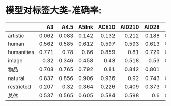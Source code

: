 # 模型对标签大类-准确率: 

<sub>

|            |    A3 |   A4.5 |   A5Ink |   ACE10 |   AID210 |   AID28 |   AKC |    AL |   AOM3A1 |   AOM3A2 |   APVC |   BP10 |   BP9 |   CC20 |   CCM75 |   CF2.0 |   CF2.2 |   CF2.5 |   CF3.0 |   CHM6 |   CM2 |   CM3 |   CM4 |   CMC2 |   CMWF2 |   CPM20 |   CYE |   CYKM |   CYKMM |   CYM |   CYM2 |   CYM3 |   CYN |   CYN2 |   CYN3 |   CYS |   CYnai3 |   DLM9 |   DS225 |   EB5 |   FLUX1S |   GM20 |   HW100 |   I90 |   JQ20 |   JQ30 |   KJ21 |   KW50 |   KW60 |   KW70 |   KW80 |   KW85 |   KW90 |   MM11 |   MP4 |   NAI3 |   PC15 |   PC20 |    PM |   PVC20 |   PVC30 |   PW2 |   PW6 |    R7 |   RRM |   RRM1.1 |   RRM2.1 |   RRM3.2 |   RRM4.0 |   RRM4.1 |   RS20 |   SF1.0 |   SIA2 |   SM22F |   SMM10 |   TWM12 |   YAA20 |   novelai |   ADXL06 |   ADXL11 |   AE24 | AIDXL52   |   AIDXL61 |   AMXL30 |   BPXL0.3.1 |   BPXL2.0.0 | BPXL6.0.0   |   CCXL |   CFXL1.0 |   CFXL2.0 | CFXL2.5   | CXL1.0    | CXL2.0    | CXL3.0    | CXL4.0    |   HWXL13 |   HXLB01 | KXLB7   |   KXLD1 |   KXLE1 | NAXL10    |   PVCFB10 |   PVCFB25 |   RXL2v12 |
|:-----------|------:|-------:|--------:|--------:|---------:|--------:|------:|------:|---------:|---------:|-------:|-------:|------:|-------:|--------:|--------:|--------:|--------:|--------:|-------:|------:|------:|------:|-------:|--------:|--------:|------:|-------:|--------:|------:|-------:|-------:|------:|-------:|-------:|------:|---------:|-------:|--------:|------:|---------:|-------:|--------:|------:|-------:|-------:|-------:|-------:|-------:|-------:|-------:|-------:|-------:|-------:|------:|-------:|-------:|-------:|------:|--------:|--------:|------:|------:|------:|------:|---------:|---------:|---------:|---------:|---------:|-------:|--------:|-------:|--------:|--------:|--------:|--------:|----------:|---------:|---------:|-------:|:----------|----------:|---------:|------------:|------------:|:------------|-------:|----------:|----------:|:----------|:----------|:----------|:----------|:----------|---------:|---------:|:--------|--------:|--------:|:----------|----------:|----------:|----------:|
| artistic   | 0.062 |  0.083 |   0.142 |   0.132 |    0.212 |   0.188 | 0.132 | 0.125 |    0.087 |    0.052 |  0.115 |  0.177 | 0.128 |  0.062 |   0.128 |   0.104 |   0.087 |   0.073 |   0.17  |  0.049 | 0.059 | 0.069 | 0.139 |  0.115 |   0.097 |   0.135 | 0.09  |  0.163 |   0.163 | 0.125 |  0.115 |  0.125 | 0.094 |  0.076 |  0.111 | 0.118 |    0.163 |  0.122 |   0.153 | 0.125 |    0.163 |  0.101 |   0.139 | 0.132 |  0.118 |  0.132 |  0.135 |  0.108 |  0.132 |  0.115 |  0.097 |  0.101 |  0.115 |  0.076 | 0.104 |  0.201 |  0.083 |  0.104 | 0.108 |   0.069 |   0.028 | 0.069 | 0.097 | 0.132 | 0.122 |    0.132 |    0.149 |    0.128 |    0.16  |    0.177 |  0.128 |   0.184 |  0.153 |   0.142 |   0.135 |   0.163 |   0.111 |     0.205 |    0.257 |    0.326 |  0.236 | 0.236     |     0.16  |    0.194 |       0.122 |       0.104 | 0.174       |  0.156 |     0.128 |     0.097 | 0.167     | **0.361** | **0.333** | **0.358** | **0.333** |    0.302 |    0.111 | 0.17    |   0.132 |   0.08  | 0.312     |     0.16  |     0.253 |     0.243 |
| human      | 0.562 |  0.585 |   0.612 |   0.597 |    0.593 |   0.613 | 0.614 | 0.622 |    0.615 |    0.551 |  0.59  |  0.673 | 0.61  |  0.561 |   0.648 |   0.548 |   0.612 |   0.533 |   0.672 |  0.542 | 0.558 | 0.549 | 0.642 |  0.585 |   0.594 |   0.56  | 0.558 |  0.57  |   0.632 | 0.603 |  0.609 |  0.614 | 0.595 |  0.598 |  0.591 | 0.623 |    0.639 |  0.594 |   0.617 | 0.578 |    0.53  |  0.612 |   0.599 | 0.619 |  0.603 |  0.616 |  0.608 |  0.598 |  0.616 |  0.588 |  0.587 |  0.567 |  0.597 |  0.59  | 0.601 |  0.681 |  0.601 |  0.615 | 0.5   |   0.565 |   0.474 | 0.579 | 0.594 | 0.606 | 0.649 |    0.649 |    0.676 |    0.684 |    0.685 |    0.691 |  0.589 |   0.642 |  0.601 |   0.633 |   0.62  |   0.627 |   0.605 |     0.606 |    0.699 |    0.68  |  0.631 | 0.672     |     0.668 |    0.625 |       0.528 |       0.605 | 0.644       |  0.637 |     0.538 |     0.43  | 0.526     | 0.817     | **0.841** | **0.855** | **0.851** |    0.714 |    0.516 | 0.638   |   0.455 |   0.31  | 0.775     |     0.579 |     0.693 |     0.622 |
| humanities | 0.771 |  0.78  |   0.86  |   0.859 |    0.81  |   0.729 | 0.829 | 0.86  |    0.828 |    0.771 |  0.8   |  0.904 | 0.846 |  0.851 |   0.901 |   0.775 |   0.832 |   0.767 |   0.879 |  0.796 | 0.804 | 0.786 | 0.873 |  0.855 |   0.865 |   0.831 | 0.899 |  0.921 |   0.946 | 0.916 |  0.911 |  0.916 | 0.911 |  0.893 |  0.906 | 0.923 |    0.939 |  0.826 |   0.877 | 0.85  |    0.871 |  0.839 |   0.907 | 0.939 |  0.929 |  0.934 |  0.912 |  0.833 |  0.89  |  0.882 |  0.878 |  0.897 |  0.895 |  0.826 | 0.876 |  0.509 |  0.923 |  0.935 | 0.749 |   0.762 |   0.551 | 0.779 | 0.837 | 0.908 | 0.929 |    0.93  |    0.946 |    0.946 |    0.963 |    0.952 |  0.852 |   0.949 |  0.912 |   0.871 |   0.872 |   0.899 |   0.894 |     0.781 |    0.791 |    0.679 |  0.693 | **0.982** |     0.96  |    0.726 |       0.932 |       0.944 | 0.957       |  0.677 |     0.904 |     0.819 | 0.902     | 0.966     | 0.947     | **0.967** | 0.963     |    0.781 |    0.755 | 0.954   |   0.435 |   0.286 | **0.976** |     0.938 |     0.884 |     0.96  |
| image      | 0.32  |  0.346 |   0.458 |   0.43  |    0.518 |   0.53  | 0.458 | 0.456 |    0.415 |    0.267 |  0.414 |  0.547 | 0.434 |  0.365 |   0.469 |   0.375 |   0.416 |   0.266 |   0.54  |  0.345 | 0.346 | 0.329 | 0.483 |  0.388 |   0.414 |   0.414 | 0.434 |  0.401 |   0.467 | 0.476 |  0.491 |  0.488 | 0.449 |  0.423 |  0.416 | 0.497 |    0.51  |  0.408 |   0.448 | 0.427 |    0.431 |  0.428 |   0.435 | 0.468 |  0.442 |  0.458 |  0.393 |  0.402 |  0.512 |  0.458 |  0.434 |  0.429 |  0.446 |  0.404 | 0.421 |  0.515 |  0.436 |  0.442 | 0.281 |   0.386 |   0.239 | 0.402 | 0.464 | 0.384 | 0.521 |    0.519 |    0.563 |    0.564 |    0.562 |    0.567 |  0.408 |   0.475 |  0.383 |   0.463 |   0.471 |   0.476 |   0.425 |     0.491 |    0.557 |    0.519 |  0.482 | 0.575     |     0.55  |    0.518 |       0.371 |       0.434 | 0.541       |  0.45  |     0.384 |     0.312 | 0.48      | 0.612     | **0.673** | **0.672** | **0.662** |    0.533 |    0.352 | 0.568   |   0.327 |   0.27  | 0.615     |     0.495 |     0.485 |     0.567 |
| 物品       | 0.708 |  0.765 |   0.792 |   0.81  |    0.842 |   0.801 | 0.83  | 0.765 |    0.804 |    0.756 |  0.771 |  0.881 | 0.81  |  0.72  |   0.863 |   0.741 |   0.78  |   0.723 |   0.878 |  0.723 | 0.744 | 0.723 | 0.893 |  0.765 |   0.792 |   0.798 | 0.786 |  0.753 |   0.801 | 0.821 |  0.836 |  0.83  | 0.827 |  0.818 |  0.827 | 0.824 |    0.815 |  0.762 |   0.83  | 0.807 |    0.741 |  0.801 |   0.842 | 0.842 |  0.857 |  0.86  |  0.771 |  0.765 |  0.78  |  0.735 |  0.753 |  0.768 |  0.756 |  0.774 | 0.795 |  0.812 |  0.845 |  0.86  | 0.619 |   0.756 |   0.679 | 0.75  | 0.798 | 0.771 | 0.851 |    0.848 |    0.881 |    0.878 |    0.89  |    0.893 |  0.78  |   0.839 |  0.75  |   0.836 |   0.851 |   0.777 |   0.836 |     0.801 |    0.78  |    0.711 |  0.661 | 0.878     |     0.777 |    0.658 |       0.804 |       0.836 | 0.863       |  0.679 |     0.78  |     0.679 | 0.729     | **0.97**  | 0.94      | **0.976** | **0.976** |    0.747 |    0.589 | 0.845   |   0.467 |   0.318 | 0.902     |     0.833 |     0.836 |     0.854 |
| natural    | 0.837 |  0.856 |   0.906 |   0.936 |    0.92  |   0.743 | 0.882 | 0.929 |    0.878 |    0.814 |  0.844 |  0.988 | 0.913 |  0.905 |   0.948 |   0.827 |   0.851 |   0.754 |   0.938 |  0.88  | 0.899 | 0.878 | 0.947 |  0.917 |   0.929 |   0.912 | 0.931 |  0.928 |   0.95  | 0.887 |  0.94  |  0.943 | 0.924 |  0.872 |  0.943 | 0.94  |    0.969 |  0.902 |   0.952 | 0.929 |    0.917 |  0.917 |   0.939 | 0.944 |  0.935 |  0.957 |  0.967 |  0.905 |  0.909 |  0.893 |  0.912 |  0.927 |  0.914 |  0.931 | 0.918 |  0.596 |  0.935 |  0.951 | 0.852 |   0.819 |   0.501 | 0.864 | 0.946 | 0.967 | 0.951 |    0.951 |    0.973 |    0.973 |    0.977 |    0.97  |  0.928 |   0.963 |  0.944 |   0.939 |   0.924 |   0.969 |   0.92  |     0.823 |    0.875 |    0.783 |  0.793 | 0.986     |     0.951 |    0.822 |       0.988 |       0.97  | **1.0**     |  0.728 |     0.967 |     0.951 | **0.997** | 0.977     | 0.982     | 0.988     | 0.982     |    0.894 |    0.844 | **1.0** |   0.395 |   0.289 | 0.988     |     0.973 |     0.895 |     0.988 |
| restricted | 0.207 |  0.32  |   0.364 |   0.226 |    0.409 |   0.373 | 0.347 | 0.33  |    0.546 |    0.414 |  0.362 |  0.433 | 0.381 |  0.317 |   0.418 |   0.286 |   0.435 |   0.247 |   0.445 |  0.258 | 0.198 | 0.169 | 0.293 |  0.268 |   0.272 |   0.371 | 0.383 |  0.339 |   0.441 | 0.461 |  0.46  |  0.462 | 0.421 |  0.427 |  0.348 | 0.444 |    0.477 |  0.322 |   0.373 | 0.197 |    0.085 |  0.381 |   0.383 | 0.394 |  0.335 |  0.383 |  0.29  |  0.325 |  0.381 |  0.298 |  0.311 |  0.3   |  0.296 |  0.295 | 0.284 |  0.387 |  0.343 |  0.353 | 0.079 |   0.324 |   0.173 | 0.424 | 0.439 | 0.287 | 0.418 |    0.43  |    0.503 |    0.518 |    0.508 |    0.521 |  0.291 |   0.38  |  0.263 |   0.413 |   0.32  |   0.427 |   0.348 |     0.366 |    0.416 |    0.447 |  0.399 | 0.399     |     0.405 |    0.338 |       0.148 |       0.293 | 0.358       |  0.373 |     0.192 |     0.258 | 0.347     | 0.562     | **0.663** | **0.705** | **0.689** |    0.422 |    0.321 | 0.47    |   0.211 |   0.14  | 0.532     |     0.313 |     0.458 |     0.389 |
| 总体       | 0.537 |  0.565 |   0.605 |   0.584 |    0.598 |   0.6   | 0.603 | 0.61  |    0.61  |    0.536 |  0.579 |  0.669 | 0.601 |  0.554 |   0.64  |   0.537 |   0.601 |   0.51  |   0.664 |  0.531 | 0.54  | 0.529 | 0.628 |  0.572 |   0.583 |   0.561 | 0.566 |  0.572 |   0.632 | 0.608 |  0.616 |  0.619 | 0.598 |  0.595 |  0.589 | 0.626 |    0.643 |  0.582 |   0.612 | 0.568 |    0.527 |  0.602 |   0.599 | 0.619 |  0.601 |  0.616 |  0.597 |  0.585 |  0.615 |  0.583 |  0.581 |  0.567 |  0.591 |  0.577 | 0.59  |  0.632 |  0.599 |  0.612 | 0.479 |   0.552 |   0.438 | 0.572 | 0.596 | 0.593 | 0.647 |    0.648 |    0.678 |    0.685 |    0.686 |    0.691 |  0.579 |   0.638 |  0.588 |   0.626 |   0.612 |   0.626 |   0.598 |     0.597 |    0.677 |    0.652 |  0.609 | 0.674     |     0.664 |    0.606 |       0.53  |       0.6   | 0.646       |  0.605 |     0.538 |     0.449 | 0.548     | 0.794     | **0.821** | **0.836** | **0.831** |    0.686 |    0.511 | 0.65    |   0.423 |   0.292 | 0.761     |     0.589 |     0.675 |     0.635 |

</sub>

